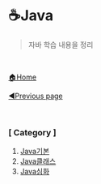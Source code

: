 # ☕Java

> 자바 학습 내용을 정리

<br>

[🏠Home](https://github.com/batboy118/Study_Note)

[◀Previous page ](../README.md)

<br>

### [ Category ]

1. [Java기본](01.Java기본.md)
2. [Java클래스](02.Java클래스.md)
3. [Java심화](03.Java심화.md)